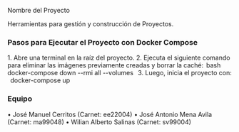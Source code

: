 Nombre del Proyecto

Herramientas para gestión y construcción de Proyectos.


### Pasos para Ejecutar el Proyecto con Docker Compose

1.⁠ ⁠Abre una terminal en la raíz del proyecto.
2.⁠ ⁠Ejecuta el siguiente comando para eliminar las imágenes previamente creadas y borrar la caché:
   ⁠ bash
   docker-compose down --rmi all --volumes
    ⁠
3.⁠ ⁠Luego, inicia el proyecto con:
   ⁠ 
   docker-compose up
    ⁠
### Equipo

•⁠  ⁠José Manuel Cerritos (Carnet: ee22004)
•⁠  ⁠José Antonio Mena Avila (Carnet: ma99048)
•⁠  ⁠Wilian Alberto Salinas (Carnet: sv99004)